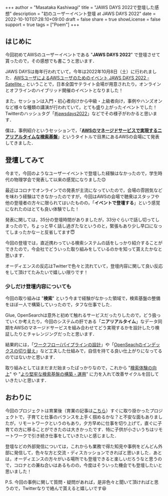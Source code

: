 +++
author = "Masataka Kashiwagi"
title = "JAWS DAYS 2022で登壇した感想"
description = "初のユーザーイベント登壇 at JAWS DAYS 2022"
date = 2022-10-10T07:28:10+09:00
draft = false
share = true
showLicense = false
support = true
tags = ["Poem"]
+++

## はじめに
今回初めてAWSのユーザーイベントである "<span class="marker_yellow">**JAWS DAYS 2022**</span>" で登壇させて貰ったので，その感想でも書こうと思います．

JAWS DAYSは毎年行われていて，今年は2022年10月8日（土）に行われました．[AWSユーザによるAWSユーザのためのイベント JAWS DAYS 2022 - Satellite -](https://jawsdays2022.jaws-ug.jp/) ということで，日本全国サテライト会場が用意されたり，オンラインとオフラインのハイブリッド開催のイベントとなりました！

また，セッションは入門・初心者向けから中級・上級者向け，事例やハンズオンなど様々な種類の講演が行われていて，とても盛り上がったイベントでした！Twitterのハッシュタグ「[#jawsdays2022](https://twitter.com/search?q=jawsdays2022)」などでその様子がわかると思います．

僕は，事例紹介というセッションで，「<span class="marker_yellow">**[AWSのマネージドサービスで実現するニアリアルタイムな検索基盤](https://jawsdays2022.jaws-ug.jp/sessions/A11/)**</span>」というタイトルで目黒にあるAWSの会場にて発表してきました．

<script async class="speakerdeck-embed" data-id="344ccae722a1405caf2a3cfbdec08adc" data-ratio="1.77725118483412" src="//speakerdeck.com/assets/embed.js"></script>

## 登壇してみて
今まで，今回のようなユーザーイベントで登壇した経験はなかったので，学生時代の物理学会で発表して以来の感覚になりました😊

最近はコロナでオンラインでの発表が主流になっていたので，会場の雰囲気などを味わう経験はできなかったのですが，今回はAWSの会場で聴衆はスタッフや他の登壇者の方々に限られてはいたものの，「<span class="marker_yellow">**イベントで登壇する**</span>」という感覚になれたのはとても良い体験でした！

発表に関しては，35分の登壇時間がありましたが，33分ぐらいで話し切ってしまったので，ちょっと早く話し過ぎたなというのと，緊張もあり少し早口になってしまったかなーと反省してます😇

今回の登壇では，直近携わっている検索システムの話をしっかり紹介することができたので，今会社でどういった取り組みをしているのかを知って貰えたかなと思います．

オーディエンスの反応はTwitterで色々と流れていて，登壇内容に関して良い反応をして頂けてたみたいで嬉しい限りです！

### 少しだけ登壇内容についても
今回の取り組みは "**検索**" という今まで経験がなかった領域で，検索基盤の整備をほぼ一人で構築していったので，タフな仕事でした．

Glue, OpenSearchは意外と初めて触れるサービスだったりしたので，どう扱っていくか考えたり，今回のシステムの肝である「**ニアリアルタイム**」なデータ同期をAWSのマネージドサービスを組み合わせてどう実現するかを設計したり検証したりとチャレンジングだったと思います．

結果的には，「<u>ワークフロー/パイプラインの設計</u>」や「<u>OpenSeachのインデックスの切り替え</u>」など工夫した仕組みで，自信を持てる良い仕上がりになってるのではないかと思います．

取り組みとしてはまだまだ始まったばっかりなので，これから "<u>検索体験の向上</u>" や "<u>より堅牢な検索基盤の構築・運用</u>" に力を入れて改善サイクルを回していきたいと思います．

## おわりに
今回のプロジェクトは育業後（育業の記事は[こちら](https://masatakashiwagi.github.io/portfolio/post/first-childcare-leave/)）すぐに取り掛かったプロジェクトで，子育てと仕事のバランスを上手く掴めるかな？と不安な面もありましたが，リモートワークというのもあり，夕方早めに仕事を切り上げて，直ぐに子育ての方に移ることができたのは大きかったです．特に子供が小さいうちはリモートワークで引き続き仕事をしていきたいと感じました．

登壇などの外部発信については，これからも業務で得た知見や事例をどんどん外部に発信して，色々な方と交流・ディスカッションできればと思いました．あとは，オーディエンスの方々がいる場所でも登壇できると楽しいだろうなと思うので，コロナとの兼ね合いはあるものの，今度はそういった機会でも登壇したいと思いました！

P.S. 今回の事例に関して質問・疑問があれば，是非色々と聞いて頂ければと思うので，Twitterなりで絡んで貰えると嬉しいです😆
